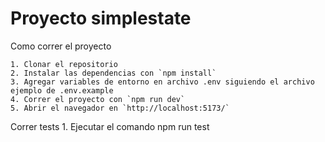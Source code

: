 
    
    
# Proyecto simplestate

Como correr el proyecto

    1. Clonar el repositorio
    2. Instalar las dependencias con `npm install`
    3. Agregar variables de entorno en archivo .env siguiendo el archivo ejemplo de .env.example
    4. Correr el proyecto con `npm run dev`
    5. Abrir el navegador en `http://localhost:5173/`

Correr tests
    1. Ejecutar el comando npm run test

